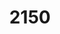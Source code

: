 ---
title:        "2150"
catchy-title: "Shedding light on rapid urbanisation"
company:      "Parramatta 2150"
year:         2018
image:        
categories:   case-study
layout:       page
slug:         "2150"
description:  
---